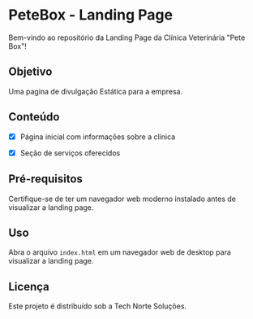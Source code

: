 # PeteBox - Landing Page

Bem-vindo ao repositório da Landing Page da Clínica Veterinária "Pete Box"! 

## Objetivo

Uma pagina de divulgação Estática para a empresa.

## Conteúdo

- [x] Página inicial com informações sobre a clínica
- [x] Seção de serviços oferecidos



## Pré-requisitos

Certifique-se de ter um navegador web moderno instalado antes de visualizar a landing page.


## Uso

Abra o arquivo `index.html` em um navegador web de desktop para visualizar a landing page.

## Licença

Este projeto é distribuído sob a Tech Norte Soluções.
